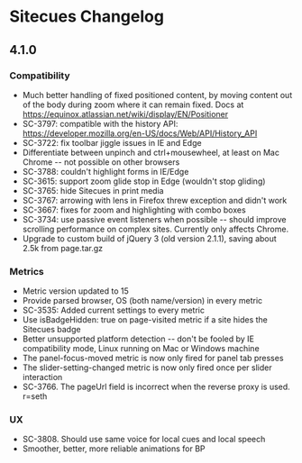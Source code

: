 # Sitecues Changelog

## 4.1.0

### Compatibility
* Much better handling of fixed positioned content, by moving content out of the body during zoom where it can remain fixed. Docs at https://equinox.atlassian.net/wiki/display/EN/Positioner
* SC-3797: compatible with the history API: https://developer.mozilla.org/en-US/docs/Web/API/History_API
* SC-3722: fix toolbar jiggle issues in IE and Edge
* Differentiate between unpinch and ctrl+mousewheel, at least on Mac Chrome -- not possible on other browsers
* SC-3788: couldn't highlight forms in IE/Edge 
* SC-3615: support zoom glide stop in Edge (wouldn't stop gliding)
* SC-3765: hide Sitecues in print media
* SC-3767: arrowing with lens in Firefox threw exception and didn't work
* SC-3667: fixes for zoom and highlighting with combo boxes
* SC-3734: use passive event listeners when possible -- should improve scrolling performance on complex sites. Currently only affects Chrome.
* Upgrade to custom build of jQuery 3 (old version 2.1.1), saving about 2.5k from page.tar.gz 


### Metrics
* Metric version updated to 15
* Provide parsed browser, OS (both name/version) in every metric
* SC-3535: Added current settings to every metric
* Use isBadgeHidden: true on page-visited metric if a site hides the Sitecues badge
* Better unsupported platform detection -- don't be fooled by IE compatibility mode, Linux running on Mac or Windows machine
* The panel-focus-moved metric is now only fired for panel tab presses
* The slider-setting-changed metric is now only fired once per slider interaction
* SC-3766. The pageUrl field is incorrect when the reverse proxy is used. r=seth

### UX
* SC-3808. Should use same voice for local cues and local speech
* Smoother, better, more reliable animations for BP
